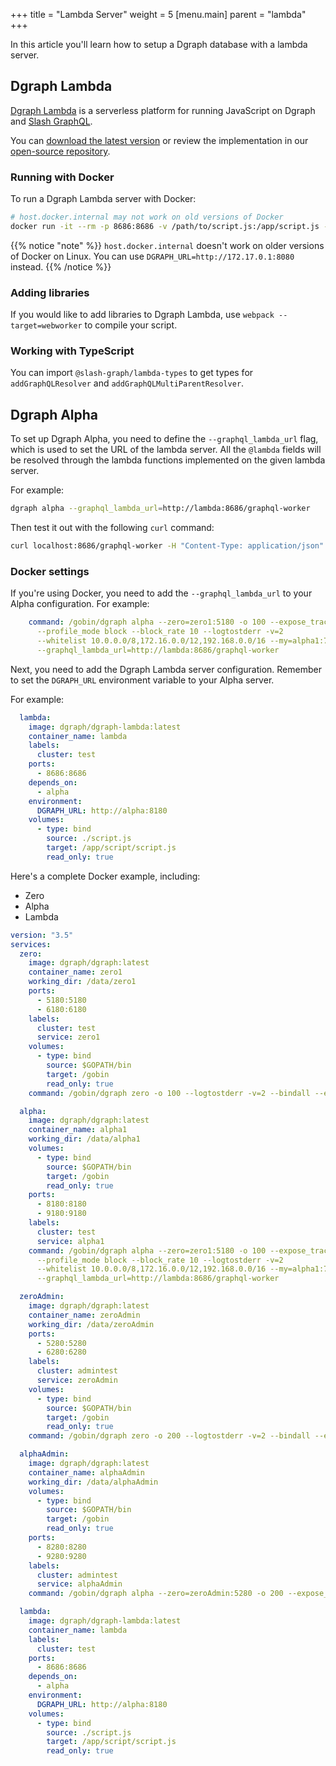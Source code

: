 +++
title = "Lambda Server"
weight = 5
[menu.main]
    parent = "lambda"
+++

In this article you'll learn how to setup a Dgraph database with a lambda server.

## Dgraph Lambda

[Dgraph Lambda](https://github.com/dgraph-io/dgraph-lambda) is a serverless platform for running JavaScript on Dgraph and [Slash GraphQL](https://dgraph.io/slash-graphql).

You can [download the latest version](https://github.com/dgraph-io/dgraph-lambda/releases/latest) or review the implementation in our [open-source repository](https://github.com/dgraph-io/dgraph-lambda).

### Running with Docker

To run a Dgraph Lambda server with Docker:

```bash
# host.docker.internal may not work on old versions of Docker
docker run -it --rm -p 8686:8686 -v /path/to/script.js:/app/script.js -e DGRAPH_URL=http://host.docker.internal:8080 dgraph/dgraph-lambda
```

{{% notice "note" %}}
`host.docker.internal` doesn't work on older versions of Docker on Linux. You can use `DGRAPH_URL=http://172.17.0.1:8080` instead.
{{% /notice %}}


### Adding libraries

If you would like to add libraries to Dgraph Lambda, use `webpack --target=webworker` to compile your script.

### Working with TypeScript

You can import `@slash-graph/lambda-types` to get types for `addGraphQLResolver` and `addGraphQLMultiParentResolver`.


## Dgraph Alpha

To set up Dgraph Alpha, you need to define the `--graphql_lambda_url` flag, which is used to set the URL of the lambda server. All the `@lambda` fields will be resolved through the lambda functions implemented on the given lambda server.

For example:

```bash
dgraph alpha --graphql_lambda_url=http://lambda:8686/graphql-worker
```

Then test it out with the following `curl` command:
```bash
curl localhost:8686/graphql-worker -H "Content-Type: application/json" -d '{"resolver":"MyType.customField","parent":[{"customField":"Dgraph Labs"}]}'
```

### Docker settings

If you're using Docker, you need to add the `--graphql_lambda_url` to your Alpha configuration. For example:

```yml
    command: /gobin/dgraph alpha --zero=zero1:5180 -o 100 --expose_trace --trace 1.0
      --profile_mode block --block_rate 10 --logtostderr -v=2
      --whitelist 10.0.0.0/8,172.16.0.0/12,192.168.0.0/16 --my=alpha1:7180
      --graphql_lambda_url=http://lambda:8686/graphql-worker
```

Next, you need to add the Dgraph Lambda server configuration. Remember to set the `DGRAPH_URL` environment variable to your Alpha server.

For example:

```yml
  lambda:
    image: dgraph/dgraph-lambda:latest
    container_name: lambda
    labels:
      cluster: test
    ports:
      - 8686:8686
    depends_on:
      - alpha
    environment:
      DGRAPH_URL: http://alpha:8180
    volumes:
      - type: bind
        source: ./script.js
        target: /app/script/script.js
        read_only: true
```

Here's a complete Docker example, including:

- Zero 
- Alpha
- Lambda

```yml
version: "3.5"
services:
  zero:
    image: dgraph/dgraph:latest
    container_name: zero1
    working_dir: /data/zero1
    ports:
      - 5180:5180
      - 6180:6180
    labels:
      cluster: test
      service: zero1
    volumes:
      - type: bind
        source: $GOPATH/bin
        target: /gobin
        read_only: true
    command: /gobin/dgraph zero -o 100 --logtostderr -v=2 --bindall --expose_trace --profile_mode block --block_rate 10 --my=zero1:5180

  alpha:
    image: dgraph/dgraph:latest
    container_name: alpha1
    working_dir: /data/alpha1
    volumes:
      - type: bind
        source: $GOPATH/bin
        target: /gobin
        read_only: true
    ports:
      - 8180:8180
      - 9180:9180
    labels:
      cluster: test
      service: alpha1
    command: /gobin/dgraph alpha --zero=zero1:5180 -o 100 --expose_trace --trace 1.0
      --profile_mode block --block_rate 10 --logtostderr -v=2
      --whitelist 10.0.0.0/8,172.16.0.0/12,192.168.0.0/16 --my=alpha1:7180
      --graphql_lambda_url=http://lambda:8686/graphql-worker

  zeroAdmin:
    image: dgraph/dgraph:latest
    container_name: zeroAdmin
    working_dir: /data/zeroAdmin
    ports:
      - 5280:5280
      - 6280:6280
    labels:
      cluster: admintest
      service: zeroAdmin
    volumes:
      - type: bind
        source: $GOPATH/bin
        target: /gobin
        read_only: true
    command: /gobin/dgraph zero -o 200 --logtostderr -v=2 --bindall --expose_trace --profile_mode block --block_rate 10 --my=zeroAdmin:5280

  alphaAdmin:
    image: dgraph/dgraph:latest
    container_name: alphaAdmin
    working_dir: /data/alphaAdmin
    volumes:
      - type: bind
        source: $GOPATH/bin
        target: /gobin
        read_only: true
    ports:
      - 8280:8280
      - 9280:9280
    labels:
      cluster: admintest
      service: alphaAdmin
    command: /gobin/dgraph alpha --zero=zeroAdmin:5280 -o 200 --expose_trace --trace 1.0 --profile_mode block --block_rate 10 --logtostderr -v=2 --whitelist 10.0.0.0/8,172.16.0.0/12,192.168.0.0/16 --my=alphaAdmin:7280

  lambda:
    image: dgraph/dgraph-lambda:latest
    container_name: lambda
    labels:
      cluster: test
    ports:
      - 8686:8686
    depends_on:
      - alpha
    environment:
      DGRAPH_URL: http://alpha:8180
    volumes:
      - type: bind
        source: ./script.js
        target: /app/script/script.js
        read_only: true
```
